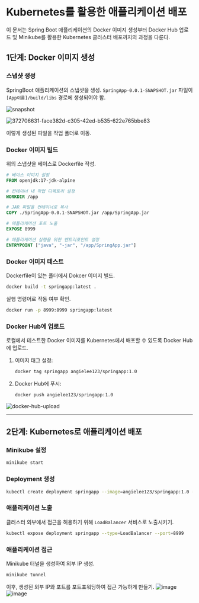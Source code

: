 # Kubernetes를 활용한 애플리케이션 배포

이 문서는 Spring Boot 애플리케이션의 Docker 이미지 생성부터 Docker Hub 업로드 및 Minikube를 활용한 Kubernetes 클러스터 배포까지의 과정을 다룬다.


## 1단계: Docker 이미지 생성

### 스냅샷 생성
SpringBoot 애플리케이션의 스냅샷을 생성. `SpringApp-0.0.1-SNAPSHOT.jar` 파일이 `[App이름]/build/libs` 경로에 생성되어야 함.

<img src="https://github.com/user-attachments/assets/018e88fd-e084-4b4b-aa63-b654acae1dc0" alt="snapshot" />

![372706631-face382d-c305-42ed-b535-622e765bbe83](https://github.com/user-attachments/assets/b0c91965-7a81-4fcf-a4f7-0c4196cfc495)


이렇게 생성된 파일을 작업 폴더로 이동.

### Docker 이미지 빌드
위의 스냅샷을 베이스로 Dockerfile 작성.

```dockerfile
# 베이스 이미지 설정
FROM openjdk:17-jdk-alpine

# 컨테이너 내 작업 디렉토리 설정
WORKDIR /app

# JAR 파일을 컨테이너로 복사
COPY ./SpringApp-0.0.1-SNAPSHOT.jar /app/SpringApp.jar

# 애플리케이션 포트 노출
EXPOSE 8999

# 애플리케이션 실행을 위한 엔트리포인트 설정
ENTRYPOINT ["java", "-jar", "/app/SpringApp.jar"]
```

### Docker 이미지 테스트
Dockerfile이 있는 폴더에서 Dokcer 이미지 빌드.

```bash
docker build -t springapp:latest .
```

실행 명령어로 작동 여부 확인.

```bash
docker run -p 8999:8999 springapp:latest
```

### Docker Hub에 업로드
로컬에서 테스트한 Docker 이미지를 Kubernetes에서 배포할 수 있도록 Docker Hub에 업로드.

1. 이미지 태그 설정:
   ```bash
   docker tag springapp angielee123/springapp:1.0
   ```

2. Docker Hub에 푸시:
   ```bash
   docker push angielee123/springapp:1.0
   ```

![docker-hub-upload](https://github.com/user-attachments/assets/1c2f3862-6fcb-43a7-8006-73be7be0ba9f)

---

## 2단계: Kubernetes로 애플리케이션 배포

### Minikube 설정

```bash
minikube start
```

### Deployment 생성

```bash
kubectl create deployment springapp --image=angielee123/springapp:1.0 --replicas=3
```

### 애플리케이션 노출
클러스터 외부에서 접근을 허용하기 위해 `LoadBalancer` 서비스로 노출시키기.

```bash
kubectl expose deployment springapp --type=LoadBalancer --port=8999
```

### 애플리케이션 접근
Minikube 터널을 생성하여 외부 IP 생성.

```bash
minikube tunnel
```

이후, 생성된 외부 IP와 포트를 포트포워딩하여 접근 가능하게 만들기.
![image](https://github.com/user-attachments/assets/8eb66488-215a-42b5-95b4-bce90ed1a0ce)
![image](https://github.com/user-attachments/assets/b3c0fb89-50a1-44db-b81a-6a3ffddffd5d)



